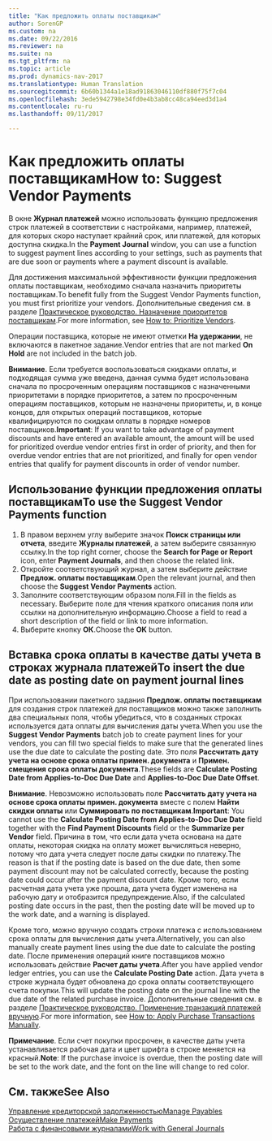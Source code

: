 ```yaml
---
title: "Как предложить оплаты поставщикам"
author: SorenGP
ms.custom: na
ms.date: 09/22/2016
ms.reviewer: na
ms.suite: na
ms.tgt_pltfrm: na
ms.topic: article
ms.prod: dynamics-nav-2017
ms.translationtype: Human Translation
ms.sourcegitcommit: 6b60b1344a1e18ad91863046110df880f75f7c04
ms.openlocfilehash: 3ede5942798e34fd0e4b3ab8cc48ca94eed3d1a4
ms.contentlocale: ru-ru
ms.lasthandoff: 09/11/2017

---
```


# <a name="how-to-suggest-vendor-payments"></a><span data-ttu-id="88c55-102">Как предложить оплаты поставщикам</span><span class="sxs-lookup"><span data-stu-id="88c55-102">How to: Suggest Vendor Payments</span></span>
<span data-ttu-id="88c55-103">В окне **Журнал платежей** можно использовать функцию предложения строк платежей в соответствии с настройками, например, платежей, для которых скоро наступает крайний срок, или платежей, для которых доступна скидка.</span><span class="sxs-lookup"><span data-stu-id="88c55-103">In the **Payment Journal** window, you can use a function to suggest payment lines according to your settings, such as payments that are due soon or payments where a payment discount is available.</span></span>

<span data-ttu-id="88c55-104">Для достижения максимальной эффективности функции предложения оплаты поставщикам, необходимо сначала назначить приоритеты поставщикам.</span><span class="sxs-lookup"><span data-stu-id="88c55-104">To benefit fully from the Suggest Vendor Payments function, you must first prioritize your vendors.</span></span> <span data-ttu-id="88c55-105">Дополнительные сведения см. в разделе [Практическое руководство. Назначение приоритетов поставщикам](purchasing-how-prioritize-vendors.md).</span><span class="sxs-lookup"><span data-stu-id="88c55-105">For more information, see [How to: Prioritize Vendors](purchasing-how-prioritize-vendors.md).</span></span>

<span data-ttu-id="88c55-106">Операции поставщика, которые не имеют отметки **На удержании**, не включаются в пакетное задание.</span><span class="sxs-lookup"><span data-stu-id="88c55-106">Vendor entries that are not marked **On Hold** are not included in the batch job.</span></span>  

<span data-ttu-id="88c55-107">**Внимание**. Если требуется воспользоваться скидками оплаты, и подходящая сумма уже введена, данная сумма будет использована сначала по просроченным операциям поставщиков с назначенными приоритетами в порядке приоритетов, а затем по просроченным операциям поставщиков, которым не назначены приоритеты, и, в конце концов, для открытых операций поставщиков, которые квалифицируются по скидкам оплаты в порядке номеров поставщиков.</span><span class="sxs-lookup"><span data-stu-id="88c55-107">**Important**: If you want to take advantage of payment discounts and have entered an available amount, the amount will be used for prioritized overdue vendor entries first in order of priority, and then for overdue vendor entries that are not prioritized, and finally for open vendor entries that qualify for payment discounts in order of vendor number.</span></span>

## <a name="to-use-the-suggest-vendor-payments-function"></a><span data-ttu-id="88c55-108">Использование функции предложения оплаты поставщикам</span><span class="sxs-lookup"><span data-stu-id="88c55-108">To use the Suggest Vendor Payments function</span></span>
1. <span data-ttu-id="88c55-109">В правом верхнем углу выберите значок **Поиск страницы или отчета**, введите **Журналы платежей**, а затем выберите связанную ссылку.</span><span class="sxs-lookup"><span data-stu-id="88c55-109">In the top right corner, choose the **Search for Page or Report** icon, enter **Payment Journals**, and then choose the related link.</span></span>
2. <span data-ttu-id="88c55-110">Откройте соответствующий журнал, а затем выберите действие **Предлож. оплаты поставщикам**.</span><span class="sxs-lookup"><span data-stu-id="88c55-110">Open the relevant journal, and then choose the **Suggest Vendor Payments** action.</span></span>
3. <span data-ttu-id="88c55-111">Заполните соответствующим образом поля.</span><span class="sxs-lookup"><span data-stu-id="88c55-111">Fill in the fields as necessary.</span></span> <span data-ttu-id="88c55-112">Выберите поле для чтения краткого описания поля или ссылки на дополнительную информацию.</span><span class="sxs-lookup"><span data-stu-id="88c55-112">Choose a field to read a short description of the field or link to more information.</span></span>
4. <span data-ttu-id="88c55-113">Выберите кнопку **ОК**.</span><span class="sxs-lookup"><span data-stu-id="88c55-113">Choose the **OK** button.</span></span>

## <a name="to-insert-the-due-date-as-posting-date-on-payment-journal-lines"></a><span data-ttu-id="88c55-114">Вставка срока оплаты в качестве даты учета в строках журнала платежей</span><span class="sxs-lookup"><span data-stu-id="88c55-114">To insert the due date as posting date on payment journal lines</span></span>
<span data-ttu-id="88c55-115">При использовании пакетного задания **Предлож. оплаты поставщикам** для создания строк платежей для поставщиков можно также заполнить два специальных поля, чтобы убедиться, что в созданных строках используется дата оплаты для вычисления даты учета.</span><span class="sxs-lookup"><span data-stu-id="88c55-115">When you use the **Suggest Vendor Payments** batch job to create payment lines for your vendors, you can fill two special fields to make sure that the generated lines use the due date to calculate the posting date.</span></span> <span data-ttu-id="88c55-116">Это поля **Рассчитать дату учета на основе срока оплаты примен. документа** и **Примен. смещения срока оплаты документа**.</span><span class="sxs-lookup"><span data-stu-id="88c55-116">These fields are **Calculate Posting Date from Applies-to-Doc Due Date** and **Applies-to-Doc Due Date Offset**.</span></span>

<span data-ttu-id="88c55-117">**Внимание**. Невозможно использовать поле **Рассчитать дату учета на основе срока оплаты примен. документа** вместе с полем **Найти скидки оплаты** или **Суммировать по поставщикам**.</span><span class="sxs-lookup"><span data-stu-id="88c55-117">**Important**: You cannot use the **Calculate Posting Date from Applies-to-Doc Due Date** field together with the **Find Payment Discounts** field or the **Summarize per Vendor** field.</span></span> <span data-ttu-id="88c55-118">Причина в том, что если дата учета основана на дате оплаты, некоторая скидка на оплату может вычисляться неверно, потому что дата учета следует после даты скидки по платежу.</span><span class="sxs-lookup"><span data-stu-id="88c55-118">The reason is that if the posting date is based on the due date, then some payment discount may not be calculated correctly, because the posting date could occur after the payment discount date.</span></span>
<span data-ttu-id="88c55-119">Кроме того, если расчетная дата учета уже прошла, дата учета будет изменена на рабочую дату и отобразится предупреждение.</span><span class="sxs-lookup"><span data-stu-id="88c55-119">Also, if the calculated posting date occurs in the past, then the posting date will be moved up to the work date, and a warning is displayed.</span></span>

<span data-ttu-id="88c55-120">Кроме того, можно вручную создать строки платежа с использованием срока оплаты для вычисления даты учета.</span><span class="sxs-lookup"><span data-stu-id="88c55-120">Alternatively, you can also manually create payment lines using the due date to calculate the posting date.</span></span> <span data-ttu-id="88c55-121">После применения операций книге поставщиков можно использовать действие **Расчет даты учета**.</span><span class="sxs-lookup"><span data-stu-id="88c55-121">After you have applied vendor ledger entries, you can use the **Calculate Posting Date** action.</span></span> <span data-ttu-id="88c55-122">Дата учета в строке журнала будет обновлена до срока оплаты соответствующего счета покупки.</span><span class="sxs-lookup"><span data-stu-id="88c55-122">This will update the posting date on the journal line with the due date of the related purchase invoice.</span></span> <span data-ttu-id="88c55-123">Дополнительные сведения см. в разделе [Практическое руководство. Применение транзакций платежей вручную](payables-how-apply-purchase-transactions-manually.md).</span><span class="sxs-lookup"><span data-stu-id="88c55-123">For more information, see [How to: Apply Purchase Transactions Manually](payables-how-apply-purchase-transactions-manually.md).</span></span>  

<span data-ttu-id="88c55-124">**Примечание**. Если счет покупки просрочен, в качестве даты учета устанавливается рабочая дата и цвет шрифта в строке меняется на красный.</span><span class="sxs-lookup"><span data-stu-id="88c55-124">**Note**: If the purchase invoice is overdue, then the posting date will be set to the work date, and the font on the line will change to red color.</span></span>

## <a name="see-also"></a><span data-ttu-id="88c55-125">См. также</span><span class="sxs-lookup"><span data-stu-id="88c55-125">See Also</span></span>
[<span data-ttu-id="88c55-126">Управление кредиторской задолженностью</span><span class="sxs-lookup"><span data-stu-id="88c55-126">Manage Payables</span></span>](payables-manage-payables.md)  
[<span data-ttu-id="88c55-127">Осуществление платежей</span><span class="sxs-lookup"><span data-stu-id="88c55-127">Make Payments</span></span>](payables-make-payments.md)  
[<span data-ttu-id="88c55-128">Работа с финансовыми журналами</span><span class="sxs-lookup"><span data-stu-id="88c55-128">Work with General Journals</span></span>](ui-work-general-journals.md)

